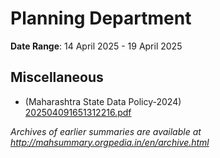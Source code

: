 # Planning Department

**Date Range**: 14 April 2025 - 19 April 2025


## Miscellaneous
- (Maharashtra State Data Policy-2024)\
  [202504091651312216.pdf](https://gr.maharashtra.gov.in/Site/Upload/Government%20Resolutions/English/202504091651312216.pdf)


*Archives of earlier summaries are available at http://mahsummary.orgpedia.in/en/archive.html*